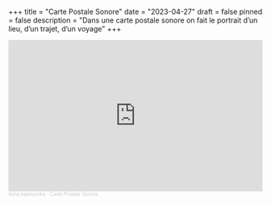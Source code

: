 +++
title = "Carte Postale Sonore"
date = "2023-04-27"
draft = false
pinned = false
description = "Dans une carte postale sonore on fait le portrait d’un lieu, d’un trajet, d’un voyage"
+++
<iframe width="100%" height="300" scrolling="no" frameborder="no" allow="autoplay" src="https://w.soundcloud.com/player/?url=https%3A//api.soundcloud.com/tracks/1501379629&color=%23ff5500&auto_play=false&hide_related=false&show_comments=true&show_user=true&show_reposts=false&show_teaser=true&visual=true"></iframe><div style="font-size: 10px; color: #cccccc;line-break: anywhere;word-break: normal;overflow: hidden;white-space: nowrap;text-overflow: ellipsis; font-family: Interstate,Lucida Grande,Lucida Sans Unicode,Lucida Sans,Garuda,Verdana,Tahoma,sans-serif;font-weight: 100;"><a href="https://soundcloud.com/ilona-hapeyenka" title="Ilona.hapeyenka" target="_blank" style="color: #cccccc; text-decoration: none;">Ilona.hapeyenka</a> · <a href="https://soundcloud.com/ilona-hapeyenka/carte-postale-sonore" title="Carte Postale Sonore" target="_blank" style="color: #cccccc; text-decoration: none;">Carte Postale Sonore</a></div>